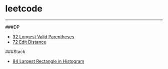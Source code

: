 # leetcode

***
###DP
  * [32 Longest Valid Parentheses](32)
  * [72 Edit Distance](72)


###Stack
  * [84 Largest Rectangle in Histogram](84/solution.cpp)
